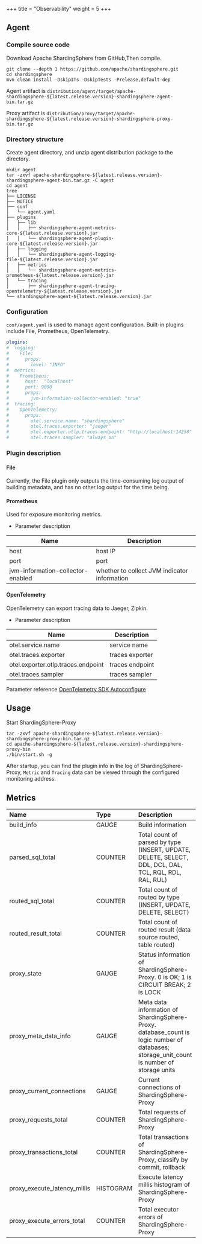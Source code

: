+++
title = "Observability"
weight = 5
+++

## Agent

### Compile source code

Download Apache ShardingSphere from GitHub,Then compile.

```shell
git clone --depth 1 https://github.com/apache/shardingsphere.git
cd shardingsphere
mvn clean install -DskipITs -DskipTests -Prelease,default-dep
```

Agent artifact is `distribution/agent/target/apache-shardingsphere-${latest.release.version}-shardingsphere-agent-bin.tar.gz`

Proxy artifact is `distribution/proxy/target/apache-shardingsphere-${latest.release.version}-shardingsphere-proxy-bin.tar.gz`

### Directory structure

Create agent directory, and unzip agent distribution package to the directory.

```shell
mkdir agent
tar -zxvf apache-shardingsphere-${latest.release.version}-shardingsphere-agent-bin.tar.gz -C agent
cd agent
tree 
├── LICENSE
├── NOTICE
├── conf
│   └── agent.yaml
├── plugins
│   ├── lib
│   │   ├── shardingsphere-agent-metrics-core-${latest.release.version}.jar
│   │   └── shardingsphere-agent-plugin-core-${latest.release.version}.jar
│   ├── logging
│   │   └── shardingsphere-agent-logging-file-${latest.release.version}.jar
│   ├── metrics
│   │   └── shardingsphere-agent-metrics-prometheus-${latest.release.version}.jar
│   └── tracing
│       ├── shardingsphere-agent-tracing-opentelemetry-${latest.release.version}.jar
└── shardingsphere-agent-${latest.release.version}.jar
```

### Configuration

`conf/agent.yaml` is used to manage agent configuration.
Built-in plugins include File, Prometheus, OpenTelemetry.

```yaml
plugins:
#  logging:
#    File:
#      props:
#        level: "INFO"
#  metrics:
#    Prometheus:
#      host:  "localhost"
#      port: 9090
#      props:
#        jvm-information-collector-enabled: "true"
#  tracing:
#    OpenTelemetry:
#      props:
#        otel.service.name: "shardingsphere"
#        otel.traces.exporter: "jaeger"
#        otel.exporter.otlp.traces.endpoint: "http://localhost:14250"
#        otel.traces.sampler: "always_on"
```

### Plugin description

#### File

Currently, the File plugin only outputs the time-consuming log output of building metadata, and has no other log output for the time being.

#### Prometheus

Used for exposure monitoring metrics.

* Parameter description

| Name                              | Description                                  |
|-----------------------------------|----------------------------------------------|
| host                              | host IP                                      |
| port                              | port                                         |
| jvm-information-collector-enabled | whether to collect JVM indicator information |

#### OpenTelemetry

OpenTelemetry can export tracing data to Jaeger, Zipkin.

* Parameter description

| Name                               | Description     |
|------------------------------------|-----------------|
| otel.service.name                  | service name    |
| otel.traces.exporter               | traces exporter |
| otel.exporter.otlp.traces.endpoint | traces endpoint |
| otel.traces.sampler                | traces sampler  |

Parameter reference [OpenTelemetry SDK Autoconfigure](https://github.com/open-telemetry/opentelemetry-java/tree/main/sdk-extensions/autoconfigure)

## Usage

Start ShardingSphere-Proxy

```shell
tar -zxvf apache-shardingsphere-${latest.release.version}-shardingsphere-proxy-bin.tar.gz
cd apache-shardingsphere-${latest.release.version}-shardingsphere-proxy-bin
./bin/start.sh -g
```

After startup, you can find the plugin info in the log of ShardingSphere-Proxy, `Metric` and `Tracing` data can be viewed through the configured monitoring address.

## Metrics

| Name                         | Type      | Description                                                                                                                               |
|:-----------------------------|:----------|:------------------------------------------------------------------------------------------------------------------------------------------|
| build_info                   | GAUGE     | Build information                                                                                                                         |
| parsed_sql_total             | COUNTER   | Total count of parsed by type (INSERT, UPDATE, DELETE, SELECT, DDL, DCL, DAL, TCL, RQL, RDL, RAL, RUL)                                    |
| routed_sql_total             | COUNTER   | Total count of routed by type (INSERT, UPDATE, DELETE, SELECT)                                                                            |
| routed_result_total          | COUNTER   | Total count of routed result (data source routed, table routed)                                                                           |
| proxy_state                  | GAUGE     | Status information of ShardingSphere-Proxy. 0 is OK; 1 is CIRCUIT BREAK; 2 is LOCK                                                        |
| proxy_meta_data_info         | GAUGE     | Meta data information of ShardingSphere-Proxy. database_count is logic number of databases; storage_unit_count is number of storage units |
| proxy_current_connections    | GAUGE     | Current connections of ShardingSphere-Proxy                                                                                               |
| proxy_requests_total         | COUNTER   | Total requests of ShardingSphere-Proxy                                                                                                    |
| proxy_transactions_total     | COUNTER   | Total transactions of ShardingSphere-Proxy, classify by commit, rollback                                                                  |
| proxy_execute_latency_millis | HISTOGRAM | Execute latency millis histogram of ShardingSphere-Proxy                                                                                  |
| proxy_execute_errors_total   | COUNTER   | Total executor errors of ShardingSphere-Proxy                                                                                             |
